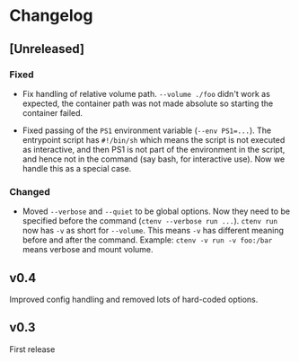 # Changelog

<!-- https://keepachangelog.com/ -->

## [Unreleased]

### Fixed

- Fix handling of relative volume path. `--volume ./foo` didn't work
  as expected, the container path was not made absolute so starting
  the container failed.

- Fixed passing of the `PS1` environment variable (`--env
  PS1=...`). The entrypoint script has `#!/bin/sh` which means the
  script is not executed as interactive, and then PS1 is not part of
  the environment in the script, and hence not in the command (say
  bash, for interactive use). Now we handle this as a special case.


### Changed

- Moved `--verbose` and `--quiet` to be global options. Now they need
  to be specified before the command (`ctenv --verbose run ...`).
  `ctenv run` now has `-v` as short for `--volume`. This means `-v`
  has different meaning before and after the command. Example: `ctenv
  -v run -v foo:/bar` means verbose and mount volume.


## v0.4

Improved config handling and removed lots of hard-coded options.


## v0.3

First release
